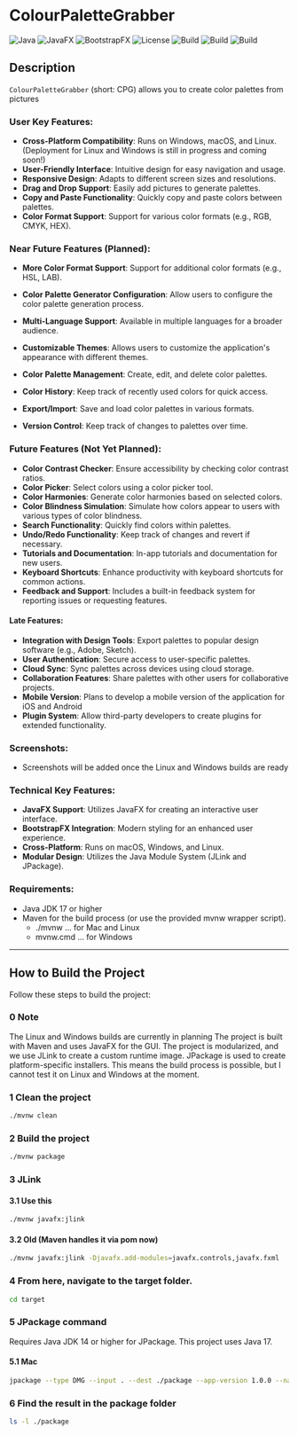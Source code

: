 
# ColourPaletteGrabber
![Java](https://img.shields.io/badge/Java-17.0.10-blue.svg)
![JavaFX](https://img.shields.io/badge/JavaFX-17.0.6-blue.svg)
![BootstrapFX](https://img.shields.io/badge/BootstrapFX-0.4.0-blue.svg)
![License](https://img.shields.io/badge/license-MIT-green.svg)
![Build](https://img.shields.io/badge/Mac_build-passing_2024/04/25-brightgreen.svg)
![Build](https://img.shields.io/badge/Linux_build_(planning_for_2024/04/27)-none-red.svg)
![Build](https://img.shields.io/badge/Windows_build_(planning_for_2024/04/27)-none-red.svg)


## Description

`ColourPaletteGrabber` (short: CPG) allows you to create color palettes from pictures

### User Key Features:

- **Cross-Platform Compatibility**: Runs on Windows, macOS, and Linux. (Deployment for Linux and Windows is still in progress and coming soon!)
- **User-Friendly Interface**: Intuitive design for easy navigation and usage.
- **Responsive Design**: Adapts to different screen sizes and resolutions.
- **Drag and Drop Support**: Easily add pictures to generate palettes.
- **Copy and Paste Functionality**: Quickly copy and paste colors between palettes.
- **Color Format Support**: Support for various color formats (e.g., RGB, CMYK, HEX).

### Near Future Features (Planned):

- **More Color Format Support**: Support for additional color formats (e.g., HSL, LAB).
- **Color Palette Generator Configuration**: Allow users to configure the color palette generation process.
- **Multi-Language Support**: Available in multiple languages for a broader audience.
- **Customizable Themes**: Allows users to customize the application's appearance with different themes.

- **Color Palette Management**: Create, edit, and delete color palettes.
- **Color History**: Keep track of recently used colors for quick access.
- **Export/Import**: Save and load color palettes in various formats.
- **Version Control**: Keep track of changes to palettes over time.

### Future Features (Not Yet Planned):

- **Color Contrast Checker**: Ensure accessibility by checking color contrast ratios.
- **Color Picker**: Select colors using a color picker tool.
- **Color Harmonies**: Generate color harmonies based on selected colors.
- **Color Blindness Simulation**: Simulate how colors appear to users with various types of color blindness.
- **Search Functionality**: Quickly find colors within palettes.
- **Undo/Redo Functionality**: Keep track of changes and revert if necessary.
- **Tutorials and Documentation**: In-app tutorials and documentation for new users.
- **Keyboard Shortcuts**: Enhance productivity with keyboard shortcuts for common actions.
- **Feedback and Support**: Includes a built-in feedback system for reporting issues or requesting features.

#### Late Features:

- **Integration with Design Tools**: Export palettes to popular design software (e.g., Adobe, Sketch).
- **User Authentication**: Secure access to user-specific palettes.
- **Cloud Sync**: Sync palettes across devices using cloud storage.
- **Collaboration Features**: Share palettes with other users for collaborative projects.
- **Mobile Version**: Plans to develop a mobile version of the application for iOS and Android
- **Plugin System**: Allow third-party developers to create plugins for extended functionality.

### Screenshots:

- Screenshots will be added once the Linux and Windows builds are ready

### Technical Key Features:

- **JavaFX Support**: Utilizes JavaFX for creating an interactive user interface.
- **BootstrapFX Integration**: Modern styling for an enhanced user experience.
- **Cross-Platform**: Runs on macOS, Windows, and Linux.
- **Modular Design**: Utilizes the Java Module System (JLink and JPackage).

### Requirements:

- Java JDK 17 or higher
- Maven for the build process (or use the provided mvnw wrapper script).
  - ./mvnw ... for Mac and Linux
  - mvnw.cmd ... for Windows

---

## How to Build the Project

Follow these steps to build the project:

### 0 Note

The Linux and Windows builds are currently in planning
The project is built with Maven and uses JavaFX for the GUI.
The project is modularized, and we use JLink to create a custom runtime image.
JPackage is used to create platform-specific installers.
This means the build process is possible, but I cannot test it on Linux and Windows at the moment.
### 1 Clean the project

```bash
./mvnw clean
```

### 2 Build the project

```bash
./mvnw package
```

### 3 JLink

#### 3.1 Use this

```bash
./mvnw javafx:jlink  
```
#### 3.2 Old (Maven handles it via pom now)

```bash
./mvnw javafx:jlink -Djavafx.add-modules=javafx.controls,javafx.fxml  
```

### 4 From here, navigate to the target folder.

```bash
cd target
```

### 5 JPackage command

Requires Java JDK 14 or higher for JPackage. This project uses Java 17.

#### 5.1 Mac

```bash
jpackage --type DMG --input . --dest ./package --app-version 1.0.0 --name CPG --main-jar ./ColourPaletteGrabber-1.0-SNAPSHOT.jar --main-class dev.goerissen.colourpalettegrabber.Launcher --runtime-image ./app
```

### 6 Find the result in the package folder

```bash
ls -l ./package
```
